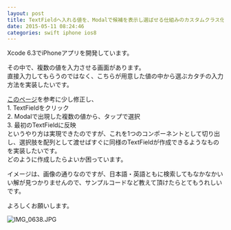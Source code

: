 ```yaml
---
layout: post
title: TextFieldへ入れる値を、Modalで候補を表示し選ばせる仕組みのカスタムクラス化
date: 2015-05-11 08:24:46
categories: swift iphone ios8
---
```

<!-- {% raw %} -->
<p>Xcode 6.3でiPhoneアプリを開発しています。</p>

<p>その中で、複数の値を入力させる画面があります。<br>
直接入力してもらうのではなく、こちらが用意した値の中から選ぶカタチの入力方法を実装したいです。</p>

<p><a href="http://qiita.com/osamu1203/items/6dedc01e3b975a0ceec4" rel="nofollow">このページ</a>を参考に少し修正し、<br>
1. TextFieldをクリック<br>
2. Modalで出現した複数の値から、タップで選択<br>
3. 最初のTextFieldに反映<br>
というやり方は実現できたのですが、これを1つのコンポーネントとして切り出し、選択肢を配列として渡せばすぐに同様のTextFieldが作成できるようなものを実装したいです。<br>
どのように作成したらよいか困っています。</p>

<p>イメージは、画像の通りなのですが、日本語・英語ともに検索してもなかなかいい解が見つかりませんので、サンプルコードなど教えて頂けたらとてもうれしいです。</p>

<p>よろしくお願いします。</p>

<p><img src="https://qiita-image-store.s3.amazonaws.com/0/1307/af0d68c6-0e41-9f77-edae-7e3fdf115659.jpeg" alt="IMG_0638.JPG" title="IMG_0638.JPG"></p>
<!-- {% endraw %} -->
